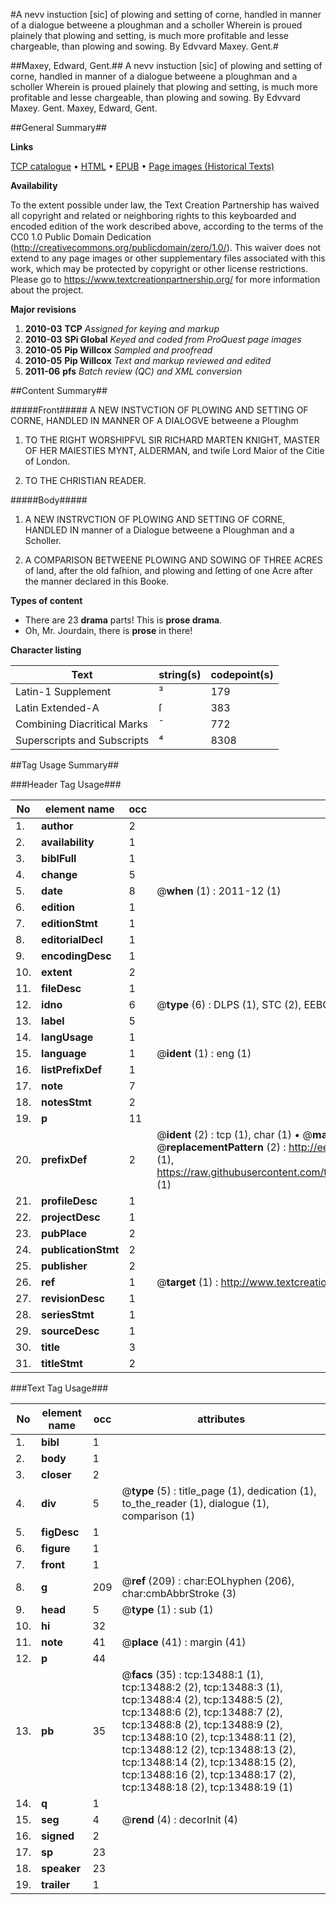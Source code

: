 #A nevv instuction [sic] of plowing and setting of corne, handled in manner of a dialogue betweene a ploughman and a scholler Wherein is proued plainely that plowing and setting, is much more profitable and lesse chargeable, than plowing and sowing. By Edvvard Maxey. Gent.#

##Maxey, Edward, Gent.##
A nevv instuction [sic] of plowing and setting of corne, handled in manner of a dialogue betweene a ploughman and a scholler Wherein is proued plainely that plowing and setting, is much more profitable and lesse chargeable, than plowing and sowing. By Edvvard Maxey. Gent.
Maxey, Edward, Gent.

##General Summary##

**Links**

[TCP catalogue](http://www.ota.ox.ac.uk/tcp/)  • 
[HTML](http://tei.it.ox.ac.uk/tcp/Texts-HTML/free/A07/A07301.html)  • 
[EPUB](http://tei.it.ox.ac.uk/tcp/Texts-EPUB/free/A07/A07301.epub) • 
[Page images (Historical Texts)](https://historicaltexts.jisc.ac.uk/eebo-99848398e)

**Availability**

To the extent possible under law, the Text Creation Partnership has waived all copyright and related or neighboring rights to this keyboarded and encoded edition of the work described above, according to the terms of the CC0 1.0 Public Domain Dedication (http://creativecommons.org/publicdomain/zero/1.0/). This waiver does not extend to any page images or other supplementary files associated with this work, which may be protected by copyright or other license restrictions. Please go to https://www.textcreationpartnership.org/ for more information about the project.

**Major revisions**

1. __2010-03__ __TCP__ *Assigned for keying and markup*
1. __2010-03__ __SPi Global__ *Keyed and coded from ProQuest page images*
1. __2010-05__ __Pip Willcox__ *Sampled and proofread*
1. __2010-05__ __Pip Willcox__ *Text and markup reviewed and edited*
1. __2011-06__ __pfs__ *Batch review (QC) and XML conversion*

##Content Summary##

#####Front#####
A NEW INSTVCTION OF PLOWING AND SETTING OF CORNE, HANDLED IN MANNER OF A DIALOGVE betweene a Ploughm
1. TO THE RIGHT WORSHIPFVL SIR RICHARD MARTEN KNIGHT, MASTER OF HER MAIESTIES MYNT, ALDERMAN, and twiſe Lord Maior of the Citie of London.

1. TO THE CHRISTIAN READER.

#####Body#####

1. A NEW INSTRVCTION OF PLOWING AND SETTING OF CORNE, HANDLED IN manner of a Dialogue betweene a Ploughman and a Scholler.

1. A COMPARISON BETWEENE PLOWING AND SOWING OF THREE ACRES of land, after the old faſhion, and plowing and ſetting of one Acre after the manner declared in this Booke.

**Types of content**

  * There are 23 **drama** parts! This is **prose drama**.
  * Oh, Mr. Jourdain, there is **prose** in there!

**Character listing**


|Text|string(s)|codepoint(s)|
|---|---|---|
|Latin-1 Supplement|³|179|
|Latin Extended-A|ſ|383|
|Combining             Diacritical Marks|̄|772|
|Superscripts             and Subscripts|⁴|8308|

##Tag Usage Summary##

###Header Tag Usage###

|No|element name|occ|attributes|
|---|---|---|---|
|1.|__author__|2||
|2.|__availability__|1||
|3.|__biblFull__|1||
|4.|__change__|5||
|5.|__date__|8| @__when__ (1) : 2011-12 (1)|
|6.|__edition__|1||
|7.|__editionStmt__|1||
|8.|__editorialDecl__|1||
|9.|__encodingDesc__|1||
|10.|__extent__|2||
|11.|__fileDesc__|1||
|12.|__idno__|6| @__type__ (6) : DLPS (1), STC (2), EEBO-CITATION (1), PROQUEST (1), VID (1)|
|13.|__label__|5||
|14.|__langUsage__|1||
|15.|__language__|1| @__ident__ (1) : eng (1)|
|16.|__listPrefixDef__|1||
|17.|__note__|7||
|18.|__notesStmt__|2||
|19.|__p__|11||
|20.|__prefixDef__|2| @__ident__ (2) : tcp (1), char (1)  •  @__matchPattern__ (2) : ([0-9\-]+):([0-9IVX]+) (1), (.+) (1)  •  @__replacementPattern__ (2) : http://eebo.chadwyck.com/downloadtiff?vid=$1&page=$2 (1), https://raw.githubusercontent.com/textcreationpartnership/Texts/master/tcpchars.xml#$1 (1)|
|21.|__profileDesc__|1||
|22.|__projectDesc__|1||
|23.|__pubPlace__|2||
|24.|__publicationStmt__|2||
|25.|__publisher__|2||
|26.|__ref__|1| @__target__ (1) : http://www.textcreationpartnership.org/docs/. (1)|
|27.|__revisionDesc__|1||
|28.|__seriesStmt__|1||
|29.|__sourceDesc__|1||
|30.|__title__|3||
|31.|__titleStmt__|2||


###Text Tag Usage###

|No|element name|occ|attributes|
|---|---|---|---|
|1.|__bibl__|1||
|2.|__body__|1||
|3.|__closer__|2||
|4.|__div__|5| @__type__ (5) : title_page (1), dedication (1), to_the_reader (1), dialogue (1), comparison (1)|
|5.|__figDesc__|1||
|6.|__figure__|1||
|7.|__front__|1||
|8.|__g__|209| @__ref__ (209) : char:EOLhyphen (206), char:cmbAbbrStroke (3)|
|9.|__head__|5| @__type__ (1) : sub (1)|
|10.|__hi__|32||
|11.|__note__|41| @__place__ (41) : margin (41)|
|12.|__p__|44||
|13.|__pb__|35| @__facs__ (35) : tcp:13488:1 (1), tcp:13488:2 (2), tcp:13488:3 (1), tcp:13488:4 (2), tcp:13488:5 (2), tcp:13488:6 (2), tcp:13488:7 (2), tcp:13488:8 (2), tcp:13488:9 (2), tcp:13488:10 (2), tcp:13488:11 (2), tcp:13488:12 (2), tcp:13488:13 (2), tcp:13488:14 (2), tcp:13488:15 (2), tcp:13488:16 (2), tcp:13488:17 (2), tcp:13488:18 (2), tcp:13488:19 (1)|
|14.|__q__|1||
|15.|__seg__|4| @__rend__ (4) : decorInit (4)|
|16.|__signed__|2||
|17.|__sp__|23||
|18.|__speaker__|23||
|19.|__trailer__|1||
